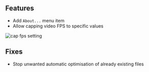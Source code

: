 ## Features

- Add `About...` menu item
- Allow capping video FPS to specific values

![cap fps setting](https://files.lowtechguys.com/clop-cap-fps.png)

## Fixes

- Stop unwanted automatic optimisation of already existing files
